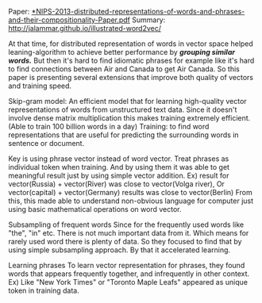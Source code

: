 Paper: [*NIPS-2013-distributed-representations-of-words-and-phrases-and-their-compositionality-Paper.pdf](file:///C:/Users/gigm2/OneDrive/Desktop/NLP/Sep.30/NIPS-2013-distributed-representations-of-words-and-phrases-and-their-compositionality-Paper.pdf)
Summary: http://jalammar.github.io/illustrated-word2vec/


At that time, for distributed representation of words in vector space helped leaning-algorithm to achieve better performance by ___grouping similar words.___
But then it's hard to find idiomatic phrases for example like it's hard to find connections between Air and Canada to get Air Canada. So this paper is presenting several extensions that improve both quality of vectors and training speed.

Skip-gram model: An efficient model that for learning high-quality vector representations of words from unstructured text data. Since it doesn't involve dense matrix multiplication this makes training extremely efficient.(Able to train 100 billion words in a day)
	Training: to find word representations that are useful for predicting the surrounding words in sentence or document.

Key is using phrase vector instead of word vector. Treat phrases as individual token when training.
And by using them it was able to get meaningful result just by using simple vector addition.
	Ex) result for vector(Russia) + vector(River) was close to vector(Volga river), 
	Or vector(capital) + vector(Germany) results was close to vector(Berlin)
From this, this made able to understand non-obvious language for computer just using basic mathematical operations on word vector.

Subsampling of frequent words
Since for the frequently used words like "the", "in" etc. There is not much important data from it. Which means for rarely used word there is plenty of data. So they focused to find that by using simple subsampling approach. By that it accelerated learning.

Learning phrases
	To learn vector representation for phrases, they found words that appears frequently together, and infrequently in other context. Ex) Like "New York Times" or "Toronto Maple Leafs" appeared as unique token in training data.
